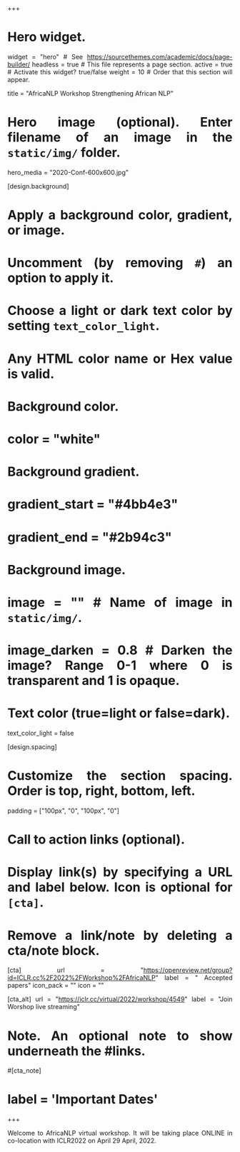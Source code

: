 +++
# Hero widget.
widget = "hero"  # See https://sourcethemes.com/academic/docs/page-builder/
headless = true  # This file represents a page section.
active = true  # Activate this widget? true/false
weight = 10  # Order that this section will appear.

title = "AfricaNLP Workshop Strengthening African NLP"


# Hero image (optional). Enter filename of an image in the `static/img/` folder.
hero_media = "2020-Conf-600x600.jpg"

[design.background]
  # Apply a background color, gradient, or image.
  #   Uncomment (by removing `#`) an option to apply it.
  #   Choose a light or dark text color by setting `text_color_light`.
  #   Any HTML color name or Hex value is valid.

  # Background color.
  # color = "white"
  
  # Background gradient.
  # gradient_start = "#4bb4e3"
  # gradient_end = "#2b94c3"
  
  # Background image.
  # image = ""  # Name of image in `static/img/`.
  # image_darken = 0.8  # Darken the image? Range 0-1 where 0 is transparent and 1 is opaque.

  # Text color (true=light or false=dark).
  text_color_light = false
  
[design.spacing]
  # Customize the section spacing. Order is top, right, bottom, left.
  padding = ["100px", "0", "100px", "0"]

# Call to action links (optional).
#   Display link(s) by specifying a URL and label below. Icon is optional for `[cta]`.
#   Remove a link/note by deleting a cta/note block.
[cta]
  url = "https://openreview.net/group?id=ICLR.cc%2F2022%2FWorkshop%2FAfricaNLP"
  label = " Accepted papers"
  icon_pack = ""
  icon = ""
  
  
[cta_alt]
  url = "https://iclr.cc/virtual/2022/workshop/4549"
  label = "Join Worshop live streaming"
  

# Note. An optional note to show underneath the #links.
#[cta_note]
#  label = 'Important Dates'
+++


Welcome to AfricaNLP virtual workshop. It will be taking place ONLINE in co-location with ICLR2022 on April 29 April, 2022. 


<style>
body {
text-align: justify}
</style>


